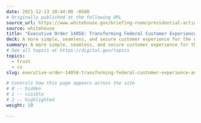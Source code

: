 ```yaml
---
date: 2021-12-13 10:44:00 -0500
# Originally published at the following URL
source_url: https://www.whitehouse.gov/briefing-room/presidential-actions/2021/12/13/executive-order-on-transforming-federal-customer-experience-and-service-delivery-to-rebuild-trust-in-government/
source: whitehouse
title: "Executive Order 14058: Transforming Federal Customer Experience and Service Delivery to Rebuild Trust in Government"
deck: A more simple, seamless, and secure customer experience for the American public.
summary: A more simple, seamless, and secure customer experience for the American public.
# See all topics at https://digital.gov/topics
topics:
  - trust
  - cx
slug: executive-order-14058-transforming-federal-customer-experience-and-service-delivery-to-rebuild-trust-in-government

# Controls how this page appears across the site
# 0 -- hidden
# 1 -- visible
# 2 -- highlighted
weight: 10

---
```


